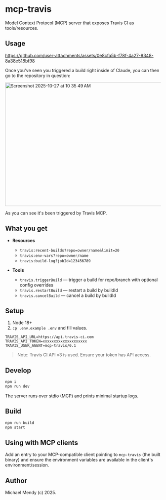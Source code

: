 # mcp-travis
Model Context Protocol (MCP) server that exposes Travis CI as tools/resources.

## Usage

https://github.com/user-attachments/assets/0e8cfa5b-f78f-4a27-8348-8a38e518bf98

Once you've seen you triggered a build right inside of Claude, you can then go to the repository in question: 

<img width="1239" height="400" alt="Screenshot 2025-10-27 at 10 35 49 AM" src="https://github.com/user-attachments/assets/4b00b3ec-32d3-4e87-9c9c-f6286cc5d070" />

As you can see it's been triggered by Travis MCP. 

## What you get
- **Resources**
  - `travis:recent-builds?repo=owner/name&limit=20`
  - `travis:env-vars?repo=owner/name`
  - `travis:build-log?jobId=123456789`

- **Tools**
  - `travis.triggerBuild` — trigger a build for repo/branch with optional config overrides
  - `travis.restartBuild` — restart a build by buildId
  - `travis.cancelBuild` — cancel a build by buildId

## Setup
1) Node 18+
2) `cp .env.example .env` and fill values.

```
TRAVIS_API_URL=https://api.travis-ci.com
TRAVIS_API_TOKEN=xxxxxxxxxxxxxxxxxxxx
TRAVIS_USER_AGENT=mcp-travis/0.1
```

> Note: Travis CI API v3 is used. Ensure your token has API access.

## Develop
```bash
npm i
npm run dev
```
The server runs over stdio (MCP) and prints minimal startup logs.

## Build
```bash
npm run build
npm start
```

## Using with MCP clients

Add an entry to your MCP-compatible client pointing to `mcp-travis` (the built binary) and ensure the environment
variables are available in the client's environment/session.

## Author

Michael Mendy (c) 2025. 
